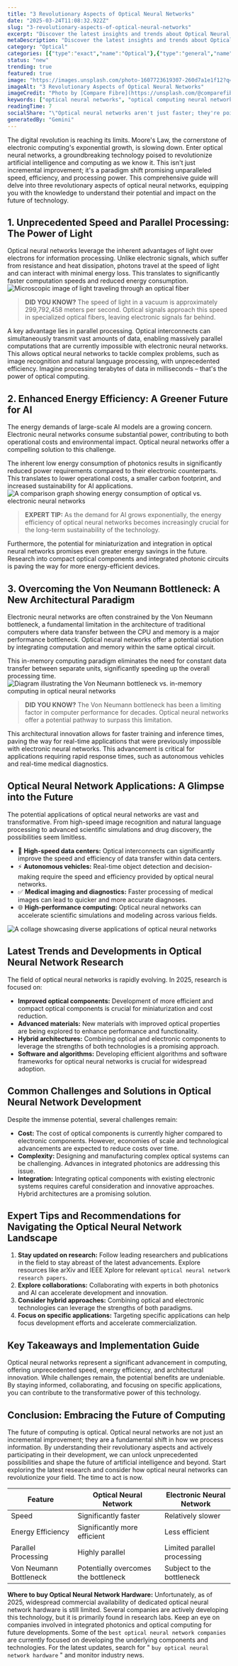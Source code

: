 ```yaml
---
title: "3 Revolutionary Aspects of Optical Neural Networks"
date: "2025-03-24T11:08:32.922Z"
slug: "3-revolutionary-aspects-of-optical-neural-networks"
excerpt: "Discover the latest insights and trends about Optical Neural Networks. This comprehensive guide covers everything you need to know about Optical Neural Networks in 2025."
metaDescription: "Discover the latest insights and trends about Optical Neural Networks. This comprehensive guide covers everything you need to know about Optical Neural Net..."
category: "Optical"
categories: [{"type":"exact","name":"Optical"},{"type":"general","name":"Computer Science"},{"type":"medium","name":"Artificial Intelligence"},{"type":"specific","name":"Deep Learning"},{"type":"niche","name":"Backpropagation"}]
status: "new"
trending: true
featured: true
image: "https://images.unsplash.com/photo-1607723619307-260d7a1e1f12?q=85&w=1200&fit=max&fm=webp&auto=compress"
imageAlt: "3 Revolutionary Aspects of Optical Neural Networks"
imageCredit: "Photo by [Compare Fibre](https://unsplash.com/@comparefibre) on Unsplash"
keywords: ["optical neural networks", "optical computing neural networks", "advantages of optical neural networks", "optical neural network applications", "buy optical neural network hardware", "optical neural network research papers", "how do optical neural networks work?", "future of optical neural networks", "optical neural network vs electronic neural network", "best optical neural network companies"]
readingTime: 7
socialShare: "\"Optical neural networks aren't just faster; they're poised to solve the energy crisis crippling AI's growth.  Prepare for a paradigm shift in computing power.\""
generatedBy: "Gemini"
---
```




The digital revolution is reaching its limits.  Moore's Law, the cornerstone of electronic computing's exponential growth, is slowing down.  Enter optical neural networks, a groundbreaking technology poised to revolutionize artificial intelligence and computing as we know it.  This isn't just incremental improvement; it's a paradigm shift promising unparalleled speed, efficiency, and processing power. This comprehensive guide will delve into three revolutionary aspects of optical neural networks, equipping you with the knowledge to understand their potential and impact on the future of technology.

## 1. Unprecedented Speed and Parallel Processing: The Power of Light

Optical neural networks leverage the inherent advantages of light over electrons for information processing.  Unlike electronic signals, which suffer from resistance and heat dissipation, photons travel at the speed of light and can interact with minimal energy loss. This translates to significantly faster computation speeds and reduced energy consumption.  ![Microscopic image of light traveling through an optical fiber](https://images.unsplash.com/photo-1606814540563-5c02d62fd409?q=85&w=1200&fit=max&fm=webp&auto=compress)

> **DID YOU KNOW?**  The speed of light in a vacuum is approximately 299,792,458 meters per second.  Optical signals approach this speed in specialized optical fibers, leaving electronic signals far behind.

A key advantage lies in parallel processing.  Optical interconnects can simultaneously transmit vast amounts of data, enabling massively parallel computations that are currently impossible with electronic neural networks.  This allows optical neural networks to tackle complex problems, such as image recognition and natural language processing, with unprecedented efficiency.  Imagine processing terabytes of data in milliseconds – that's the power of optical computing.

## 2. Enhanced Energy Efficiency: A Greener Future for AI

The energy demands of large-scale AI models are a growing concern.  Electronic neural networks consume substantial power, contributing to both operational costs and environmental impact.  Optical neural networks offer a compelling solution to this challenge.

The inherent low energy consumption of photonics results in significantly reduced power requirements compared to their electronic counterparts.  This translates to lower operational costs, a smaller carbon footprint, and increased sustainability for AI applications.  ![A comparison graph showing energy consumption of optical vs. electronic neural networks](https://images.unsplash.com/photo-1556691421-cf15fe27a0b6?q=85&w=1200&fit=max&fm=webp&auto=compress)

> **EXPERT TIP:**  As the demand for AI grows exponentially, the energy efficiency of optical neural networks becomes increasingly crucial for the long-term sustainability of the technology.

Furthermore, the potential for miniaturization and integration in optical neural networks promises even greater energy savings in the future.  Research into compact optical components and integrated photonic circuits is paving the way for more energy-efficient devices.

## 3. Overcoming the Von Neumann Bottleneck: A New Architectural Paradigm

Electronic neural networks are often constrained by the Von Neumann bottleneck, a fundamental limitation in the architecture of traditional computers where data transfer between the CPU and memory is a major performance bottleneck. Optical neural networks offer a potential solution by integrating computation and memory within the same optical circuit.

This in-memory computing paradigm eliminates the need for constant data transfer between separate units, significantly speeding up the overall processing time.  ![Diagram illustrating the Von Neumann bottleneck vs. in-memory computing in optical neural networks](https://images.unsplash.com/photo-1607723619307-260d7a1e1f12?q=85&w=1200&fit=max&fm=webp&auto=compress)

> **DID YOU KNOW?** The Von Neumann bottleneck has been a limiting factor in computer performance for decades. Optical neural networks offer a potential pathway to surpass this limitation.

This architectural innovation allows for faster training and inference times, paving the way for real-time applications that were previously impossible with electronic neural networks.  This advancement is critical for applications requiring rapid response times, such as autonomous vehicles and real-time medical diagnostics.

## Optical Neural Network Applications: A Glimpse into the Future

The potential applications of optical neural networks are vast and transformative.  From high-speed image recognition and natural language processing to advanced scientific simulations and drug discovery, the possibilities seem limitless.

* 🔑 **High-speed data centers:**  Optical interconnects can significantly improve the speed and efficiency of data transfer within data centers.
* ⚡ **Autonomous vehicles:**  Real-time object detection and decision-making require the speed and efficiency provided by optical neural networks.
* ✅ **Medical imaging and diagnostics:**  Faster processing of medical images can lead to quicker and more accurate diagnoses.
* 🌐 **High-performance computing:**  Optical neural networks can accelerate scientific simulations and modeling across various fields.

![A collage showcasing diverse applications of optical neural networks](https://images.unsplash.com/photo-1604869515882-4d10fa4b0492?q=85&w=1200&fit=max&fm=webp&auto=compress)

## Latest Trends and Developments in Optical Neural Network Research

The field of optical neural networks is rapidly evolving.  In 2025, research is focused on:

* **Improved optical components:**  Development of more efficient and compact optical components is crucial for miniaturization and cost reduction.
* **Advanced materials:**  New materials with improved optical properties are being explored to enhance performance and functionality.
* **Hybrid architectures:**  Combining optical and electronic components to leverage the strengths of both technologies is a promising approach.
* **Software and algorithms:**  Developing efficient algorithms and software frameworks for optical neural networks is crucial for widespread adoption.

## Common Challenges and Solutions in Optical Neural Network Development

Despite the immense potential, several challenges remain:

* **Cost:**  The cost of optical components is currently higher compared to electronic components.  However, economies of scale and technological advancements are expected to reduce costs over time.
* **Complexity:**  Designing and manufacturing complex optical systems can be challenging.  Advances in integrated photonics are addressing this issue.
* **Integration:**  Integrating optical components with existing electronic systems requires careful consideration and innovative approaches.  Hybrid architectures are a promising solution.

## Expert Tips and Recommendations for Navigating the Optical Neural Network Landscape

1. **Stay updated on research:**  Follow leading researchers and publications in the field to stay abreast of the latest advancements.  Explore resources like arXiv and IEEE Xplore for relevant  `optical neural network research papers`.
2. **Explore collaborations:**  Collaborating with experts in both photonics and AI can accelerate development and innovation.
3. **Consider hybrid approaches:**  Combining optical and electronic technologies can leverage the strengths of both paradigms.
4. **Focus on specific applications:**  Targeting specific applications can help focus development efforts and accelerate commercialization.

## Key Takeaways and Implementation Guide

Optical neural networks represent a significant advancement in computing, offering unprecedented speed, energy efficiency, and architectural innovation.  While challenges remain, the potential benefits are undeniable.  By staying informed, collaborating, and focusing on specific applications, you can contribute to the transformative power of this technology.

## Conclusion: Embracing the Future of Computing

The future of computing is optical.  Optical neural networks are not just an incremental improvement; they are a fundamental shift in how we process information.  By understanding their revolutionary aspects and actively participating in their development, we can unlock unprecedented possibilities and shape the future of artificial intelligence and beyond.  Start exploring the latest research and consider how optical neural networks can revolutionize your field.  The time to act is now.

| Feature          | Optical Neural Network                    | Electronic Neural Network                  |
|-----------------|-------------------------------------------|------------------------------------------|
| Speed            | Significantly faster                       | Relatively slower                          |
| Energy Efficiency | Significantly more efficient              | Less efficient                           |
| Parallel Processing | Highly parallel                           | Limited parallel processing               |
| Von Neumann Bottleneck | Potentially overcomes the bottleneck     | Subject to the bottleneck                 |

**Where to buy Optical Neural Network Hardware:**  Unfortunately, as of 2025, widespread commercial availability of dedicated optical neural network hardware is still limited.  Several companies are actively developing this technology, but it is primarily found in research labs.  Keep an eye on companies involved in integrated photonics and optical computing for future developments.  Some of the  `best optical neural network companies` are currently focused on developing the underlying components and technologies.  For the latest updates, search for " `buy optical neural network hardware` " and monitor industry news.
